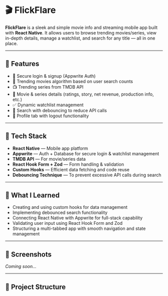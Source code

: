 # 🎬 FlickFlare

**FlickFlare** is a sleek and simple movie info and streaming mobile app built with **React Native**. It allows users to browse trending movies/series, view in-depth details, manage a watchlist, and search for any title — all in one place.

---

## 📱 Features

- 🔐 Secure login & signup (Appwrite Auth)
- 🎯 Trending movies algorithm based on user search counts
- 📺 Trending series from TMDB API
- 📝 Movie & series details (ratings, story, net revenue, production info, etc.)
- ✅ Dynamic watchlist management
- 🔎 Search with debouncing to reduce API calls
- 👤 Profile tab with logout functionality

---

## 🧰 Tech Stack

- **React Native** — Mobile app platform  
- **Appwrite** — Auth + Database for secure login & watchlist management  
- **TMDB API** — For movie/series data  
- **React Hook Form + Zod** — Form handling & validation  
- **Custom Hooks** — Efficient data fetching and code reuse  
- **Debouncing Technique** — To prevent excessive API calls during search

---

## 🚀 What I Learned

- Creating and using custom hooks for data management
- Implementing debounced search functionality
- Connecting React Native with Appwrite for full-stack capability
- Validating user input using React Hook Form and Zod
- Structuring a multi-tabbed app with smooth navigation and state management

---

## 📸 Screenshots

_Coming soon..._

---

## 📂 Project Structure

